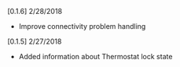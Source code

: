 [0.1.6]  2/28/2018
+ Improve connectivity problem handling

[0.1.5] 2/27/2018
+ Added information about Thermostat lock state
